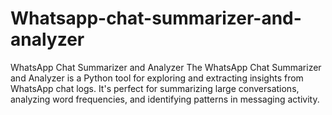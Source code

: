 # Whatsapp-chat-summarizer-and-analyzer
 WhatsApp Chat Summarizer and Analyzer The WhatsApp Chat Summarizer and Analyzer is a Python tool for exploring and extracting insights from WhatsApp chat logs. It's perfect for summarizing large conversations, analyzing word frequencies, and identifying patterns in messaging activity.
